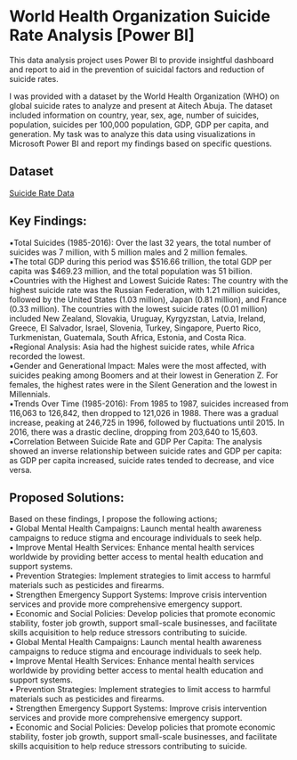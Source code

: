 # World Health Organization Suicide Rate Analysis [Power BI]  
This data analysis project uses Power BI to provide insightful dashboard and report to aid in the prevention of suicidal factors and reduction of suicide rates.

I was provided with a dataset by the World Health Organization (WHO) on global suicide rates to analyze and present at Aitech Abuja. The dataset included information on country, year, sex,
age, number of suicides, population, suicides per 100,000 population, GDP, GDP per capita, and generation. My task was to analyze this data using visualizations in Microsoft Power BI and
report my findings based on specific questions.

## Dataset  
<a href="https://1drv.ms/x/c/ebab623a643e4df1/ESkIcYVEdZVPl1W77ZPmIpIBEjzIgzDvJkpz4xncxlYW6A?e=IUmnHn">Suicide Rate Data</a>  
## Key Findings:  
▪️Total Suicides (1985-2016): Over the last 32 years, the total number of suicides was 7 million, with 5 million males and 2 million females.  
▪️The total GDP during this period was $516.66 trillion, the total GDP per capita was $469.23 million, and the total population was 51 billion.  
▪️Countries with the Highest and Lowest Suicide Rates: The country with the highest suicide rate was the Russian Federation, with 1.21 million suicides, followed by the United States (1.03
million), Japan (0.81 million), and France (0.33 million).  The countries with the lowest suicide rates (0.01 million) included New Zealand, Slovakia, Uruguay, Kyrgyzstan, Latvia, Ireland,
Greece, El Salvador, Israel, Slovenia, Turkey, Singapore, Puerto Rico, Turkmenistan, Guatemala, South Africa, Estonia, and Costa Rica.  
▪️Regional Analysis: Asia had the highest suicide rates, while Africa recorded the lowest.  
▪️Gender and Generational Impact: Males were the most affected, with suicides peaking among Boomers and at their lowest in Generation Z. For females, the highest rates were in the
Silent Generation and the lowest in Millennials.  
▪️Trends Over Time (1985-2016): From 1985 to 1987, suicides increased from 116,063 to 126,842, then dropped to 121,026 in 1988. There was a gradual increase, peaking at 246,725 in
1996, followed by fluctuations until 2015. In 2016, there was a drastic decline, dropping from 203,640 to 15,603.  
▪️Correlation Between Suicide Rate and GDP Per Capita: The analysis showed an inverse relationship between suicide rates and GDP per capita: as GDP per capita increased, suicide
rates tended to decrease, and vice versa.  

## Proposed Solutions:  
Based on these findings, I propose the following actions;  
• Global Mental Health Campaigns: Launch mental health awareness campaigns to reduce stigma and encourage individuals to seek help.  
• Improve Mental Health Services: Enhance mental health services worldwide by providing better access to mental health education and support systems.  
• Prevention Strategies: Implement strategies to limit access to harmful materials such as pesticides and firearms.  
• Strengthen Emergency Support Systems: Improve crisis intervention services and provide more comprehensive emergency support.  
• Economic and Social Policies: Develop policies that promote economic stability, foster job growth, support small-scale businesses, and facilitate skills acquisition to help reduce stressors
contributing to suicide.  
• Global Mental Health Campaigns: Launch mental health awareness campaigns to reduce stigma and encourage individuals to seek help.  
• Improve Mental Health Services: Enhance mental health services worldwide by providing better access to mental health education and support systems.  
• Prevention Strategies: Implement strategies to limit access to harmful materials such as pesticides and firearms.  
• Strengthen Emergency Support Systems: Improve crisis intervention services and provide more comprehensive emergency support.  
• Economic and Social Policies: Develop policies that promote economic stability, foster job growth, support small-scale businesses, and facilitate skills acquisition to help reduce stressors
contributing to suicide.  
